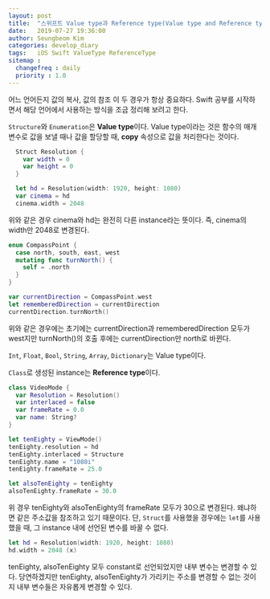 ```yaml
---
layout: post
title:  "스위프트 Value type과 Reference type(Value type and Reference type in Swift)"
date:   2019-07-27 19:36:00
author: Seungbeom Kim
categories: develop_diary
tags:	iOS Swift ValueType ReferenceType
sitemap :
  changefreq : daily
  priority : 1.0
---
```


어느 언어든지 값의 복사, 값의 참조 이 두 경우가 항상 중요하다. Swift 공부를 시작하면서 해당 언어에서 사용하는 방식을 조금 정리해 보려고 한다.

`Structure`와 `Enumeration`은 **Value type**이다. Value type이라는 것은 함수의 매개변수로 값을 보낼 때나 값을 할당할 때,  **copy** 속성으로 값을 처리한다는 것이다.

```Swift
  Struct Resolution {
    var width = 0
    var height = 0
  }

  let hd = Resolution(width: 1920, height: 1080)
  var cinema = hd
  cinema.width = 2048
```

위와 같은 경우 cinema와 hd는 완전히 다른 instance라는 뜻이다. 즉, cinema의 width만 2048로 변경된다.

```Swift
enum CompassPoint {
  case north, south, east, west
  mutating func turnNorth() {
    self = .north
  }
}

var currentDirection = CompassPoint.west
let rememberedDirection = currentDirection
currentDirection.turnNorth()
```

위와 같은 경우에는 초기에는 currentDirection과 rememberedDirection 모두가 west지만 turnNorth()의 호출 후에는 currentDirection만 north로 바뀐다.

`Int`, `Float`, `Bool`, `String`, `Array`, `Dictionary`는 Value type이다.

`Class`로 생성된 instance는 **Reference type**이다.

```Swift
class VideoMode {
  var Resolution = Resolution()
  var interlaced = false
  var frameRate = 0.0
  var name: String?
}

let tenEighty = ViewMode()
tenEighty.resolution = hd
tenEighty.interlaced = Structure
tenEighty.name = "1080i"
tenEighty.frameRate = 25.0

let alsoTenEighty = tenEighty
alsoTenEighty.frameRate = 30.0
```

위 경우 tenEighty와 alsoTenEighty의 frameRate 모두가 30으로 변경된다. 왜냐하면 같은 주소값을 참조하고 있기 때문이다. 단, `Struct`를 사용했을 경우에는 `let`를 사용했을 때, 그 instance 내에 선언된 변수를 바꿀 수 없다.

```Swift
let hd = Resolution(width: 1920, height: 1080)
hd.width = 2048 (x)
```

tenEighty, alsoTenEighty 모두 constant로 선언되었지만 내부 변수는 변경할 수 있다. 당연하겠지만 tenEighty, alsoTenEighty가 가리키는 주소를 변경할 수 없는 것이지 내부 변수들은 자유롭게 변경할 수 있다.
